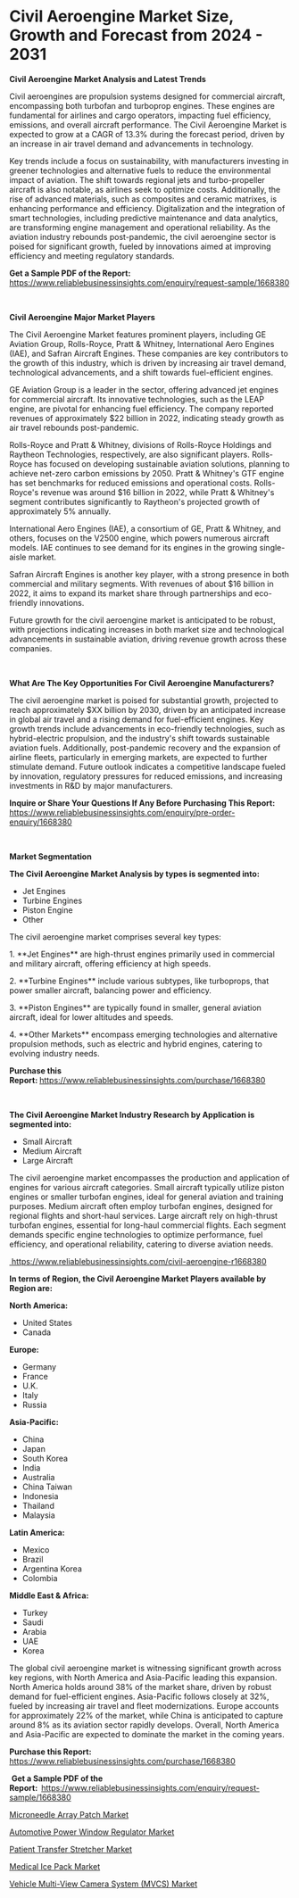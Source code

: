 <p><h1>Civil Aeroengine Market Size, Growth and Forecast from 2024 - 2031</h1></p><p><strong>Civil Aeroengine Market Analysis and Latest Trends</strong></p>
<p><p>Civil aeroengines are propulsion systems designed for commercial aircraft, encompassing both turbofan and turboprop engines. These engines are fundamental for airlines and cargo operators, impacting fuel efficiency, emissions, and overall aircraft performance. The Civil Aeroengine Market is expected to grow at a CAGR of 13.3% during the forecast period, driven by an increase in air travel demand and advancements in technology.</p><p>Key trends include a focus on sustainability, with manufacturers investing in greener technologies and alternative fuels to reduce the environmental impact of aviation. The shift towards regional jets and turbo-propeller aircraft is also notable, as airlines seek to optimize costs. Additionally, the rise of advanced materials, such as composites and ceramic matrixes, is enhancing performance and efficiency. Digitalization and the integration of smart technologies, including predictive maintenance and data analytics, are transforming engine management and operational reliability. As the aviation industry rebounds post-pandemic, the civil aeroengine sector is poised for significant growth, fueled by innovations aimed at improving efficiency and meeting regulatory standards.</p></p>
<p><strong>Get a Sample PDF of the Report:&nbsp;</strong> <a href="https://www.reliablebusinessinsights.com/enquiry/request-sample/1668380?utm_campaign=1091&utm_medium=2&utm_source=Github&utm_content=ia&utm_term=04112024&utm_id=civil-aeroengine">https://www.reliablebusinessinsights.com/enquiry/request-sample/1668380</a></p>
<p>&nbsp;</p>
<p><strong>Civil Aeroengine Major Market Players</strong></p>
<p><p>The Civil Aeroengine Market features prominent players, including GE Aviation Group, Rolls-Royce, Pratt & Whitney, International Aero Engines (IAE), and Safran Aircraft Engines. These companies are key contributors to the growth of this industry, which is driven by increasing air travel demand, technological advancements, and a shift towards fuel-efficient engines.</p><p>GE Aviation Group is a leader in the sector, offering advanced jet engines for commercial aircraft. Its innovative technologies, such as the LEAP engine, are pivotal for enhancing fuel efficiency. The company reported revenues of approximately $22 billion in 2022, indicating steady growth as air travel rebounds post-pandemic.</p><p>Rolls-Royce and Pratt & Whitney, divisions of Rolls-Royce Holdings and Raytheon Technologies, respectively, are also significant players. Rolls-Royce has focused on developing sustainable aviation solutions, planning to achieve net-zero carbon emissions by 2050. Pratt & Whitney's GTF engine has set benchmarks for reduced emissions and operational costs. Rolls-Royce's revenue was around $16 billion in 2022, while Pratt & Whitney's segment contributes significantly to Raytheon's projected growth of approximately 5% annually.</p><p>International Aero Engines (IAE), a consortium of GE, Pratt & Whitney, and others, focuses on the V2500 engine, which powers numerous aircraft models. IAE continues to see demand for its engines in the growing single-aisle market.</p><p>Safran Aircraft Engines is another key player, with a strong presence in both commercial and military segments. With revenues of about $16 billion in 2022, it aims to expand its market share through partnerships and eco-friendly innovations.</p><p>Future growth for the civil aeroengine market is anticipated to be robust, with projections indicating increases in both market size and technological advancements in sustainable aviation, driving revenue growth across these companies.</p></p>
<p>&nbsp;</p>
<p><strong>What Are The Key Opportunities For Civil Aeroengine Manufacturers?</strong></p>
<p><p>The civil aeroengine market is poised for substantial growth, projected to reach approximately $XX billion by 2030, driven by an anticipated increase in global air travel and a rising demand for fuel-efficient engines. Key growth trends include advancements in eco-friendly technologies, such as hybrid-electric propulsion, and the industry's shift towards sustainable aviation fuels. Additionally, post-pandemic recovery and the expansion of airline fleets, particularly in emerging markets, are expected to further stimulate demand. Future outlook indicates a competitive landscape fueled by innovation, regulatory pressures for reduced emissions, and increasing investments in R&D by major manufacturers.</p></p>
<p><strong>Inquire or Share Your Questions If Any Before Purchasing This Report:</strong> <a href="https://www.reliablebusinessinsights.com/enquiry/pre-order-enquiry/1668380?utm_campaign=1091&utm_medium=2&utm_source=Github&utm_content=ia&utm_term=04112024&utm_id=civil-aeroengine">https://www.reliablebusinessinsights.com/enquiry/pre-order-enquiry/1668380</a></p>
<p>&nbsp;</p>
<p><strong>Market Segmentation</strong></p>
<p><strong>The Civil Aeroengine Market Analysis by types is segmented into:</strong></p>
<p><ul><li>Jet Engines</li><li>Turbine Engines</li><li>Piston Engine</li><li>Other</li></ul></p>
<p><p>The civil aeroengine market comprises several key types: </p><p>1. **Jet Engines** are high-thrust engines primarily used in commercial and military aircraft, offering efficiency at high speeds. </p><p>2. **Turbine Engines** include various subtypes, like turboprops, that power smaller aircraft, balancing power and efficiency. </p><p>3. **Piston Engines** are typically found in smaller, general aviation aircraft, ideal for lower altitudes and speeds. </p><p>4. **Other Markets** encompass emerging technologies and alternative propulsion methods, such as electric and hybrid engines, catering to evolving industry needs.</p></p>
<p><strong>Purchase this Report:&nbsp;</strong><a href="https://www.reliablebusinessinsights.com/purchase/1668380?utm_campaign=1091&utm_medium=2&utm_source=Github&utm_content=ia&utm_term=04112024&utm_id=civil-aeroengine">https://www.reliablebusinessinsights.com/purchase/1668380</a></p>
<p>&nbsp;</p>
<p><strong>The Civil Aeroengine Market Industry Research by Application is segmented into:</strong></p>
<p><ul><li>Small Aircraft</li><li>Medium Aircraft</li><li>Large Aircraft</li></ul></p>
<p><p>The civil aeroengine market encompasses the production and application of engines for various aircraft categories. Small aircraft typically utilize piston engines or smaller turbofan engines, ideal for general aviation and training purposes. Medium aircraft often employ turbofan engines, designed for regional flights and short-haul services. Large aircraft rely on high-thrust turbofan engines, essential for long-haul commercial flights. Each segment demands specific engine technologies to optimize performance, fuel efficiency, and operational reliability, catering to diverse aviation needs.</p></p>
<p><a href="https://www.reliablebusinessinsights.com/civil-aeroengine-r1668380?utm_campaign=1091&utm_medium=2&utm_source=Github&utm_content=ia&utm_term=04112024&utm_id=civil-aeroengine">&nbsp;https://www.reliablebusinessinsights.com/civil-aeroengine-r1668380</a></p>
<p><strong>In terms of Region, the Civil Aeroengine Market Players available by Region are:</strong></p>
<p>
    <p> <strong> North America: </strong>
        <ul>
            <li>United States</li>
            <li>Canada</li>
        </ul>
        </p> 
    <p> <strong> Europe: </strong>
        <ul>
            <li>Germany</li>
            <li>France</li>
            <li>U.K.</li>
            <li>Italy</li>
            <li>Russia</li>
        </ul>
        </p> 
    <p> <strong> Asia-Pacific: </strong>
        <ul>
            <li>China</li>
            <li>Japan</li>
            <li>South Korea</li>
            <li>India</li>
            <li>Australia</li>
            <li>China Taiwan</li>
            <li>Indonesia</li>
            <li>Thailand</li>
            <li>Malaysia</li>
        </ul>
        </p> 
    <p> <strong> Latin America: </strong>
        <ul>
            <li>Mexico</li>
            <li>Brazil</li>
            <li>Argentina Korea</li>
            <li>Colombia</li>
        </ul>
        </p> 
    <p> <strong> Middle East & Africa: </strong>
        <ul>
            <li>Turkey</li>
            <li>Saudi</li>
            <li>Arabia</li>
            <li>UAE</li>
            <li>Korea</li>
        </ul>
    </p>
    </p>
<p><p>The global civil aeroengine market is witnessing significant growth across key regions, with North America and Asia-Pacific leading this expansion. North America holds around 38% of the market share, driven by robust demand for fuel-efficient engines. Asia-Pacific follows closely at 32%, fueled by increasing air travel and fleet modernizations. Europe accounts for approximately 22% of the market, while China is anticipated to capture around 8% as its aviation sector rapidly develops. Overall, North America and Asia-Pacific are expected to dominate the market in the coming years.</p></p>
<p><strong>Purchase this Report: </strong><a href="https://www.reliablebusinessinsights.com/purchase/1668380?utm_campaign=1091&utm_medium=2&utm_source=Github&utm_content=ia&utm_term=04112024&utm_id=civil-aeroengine">https://www.reliablebusinessinsights.com/purchase/1668380</a></p>
<p>&nbsp;<strong>Get a Sample PDF of the Report:&nbsp;&nbsp;</strong><a href="https://www.reliablebusinessinsights.com/enquiry/request-sample/1668380?utm_campaign=1091&utm_medium=2&utm_source=Github&utm_content=ia&utm_term=04112024&utm_id=civil-aeroengine">https://www.reliablebusinessinsights.com/enquiry/request-sample/1668380</a></p>
<p><strong></strong></p>
<p><p><a href="https://issuu.com/reportprime-2/docs/microneedle-array-patch-market-size_e80dba8b3c30fd?utm_campaign=1091&utm_medium=2&utm_source=Github&utm_content=ia&utm_term=04112024&utm_id=civil-aeroengine">Microneedle Array Patch Market</a></p><p><a href="https://github.com/whitbyuhringenn/Market-Research-Report-List-1/blob/main/automotive-power-window-regulator-market.md?utm_campaign=1091&utm_medium=2&utm_source=Github&utm_content=ia&utm_term=04112024&utm_id=civil-aeroengine">Automotive Power Window Regulator Market</a></p><p><a href="https://issuu.com/reportprime-2/docs/patient-transfer-stretcher-market-s_3fedd6d8ae28a6?utm_campaign=1091&utm_medium=2&utm_source=Github&utm_content=ia&utm_term=04112024&utm_id=civil-aeroengine">Patient Transfer Stretcher Market</a></p><p><a href="https://issuu.com/reportprime-2/docs/medical-ice-pack-market-size-2030.p_6b0a76f52b6c76?utm_campaign=1091&utm_medium=2&utm_source=Github&utm_content=ia&utm_term=04112024&utm_id=civil-aeroengine">Medical Ice Pack Market</a></p><p><a href="https://github.com/burdgexaraeqn/Market-Research-Report-List-1/blob/main/vehicle-multi-view-camera-system-mvcs-market.md?utm_campaign=1091&utm_medium=2&utm_source=Github&utm_content=ia&utm_term=04112024&utm_id=civil-aeroengine">Vehicle Multi-View Camera System (MVCS) Market</a></p></p>